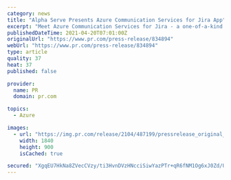 ```yaml
---
category: news
title: "Alpha Serve Presents Azure Communication Services for Jira App"
excerpt: "Meet Azure Communication Services for Jira - a one-of-a-kind app that allows running video and voice meetings directly from Jira or Jira Service Management. It was developed by Alpha Serve and will take your connections with teammates,"
publishedDateTime: 2021-04-20T07:01:00Z
originalUrl: "https://www.pr.com/press-release/834894"
webUrl: "https://www.pr.com/press-release/834894"
type: article
quality: 37
heat: 37
published: false

provider:
  name: PR
  domain: pr.com

topics:
  - Azure

images:
  - url: "https://img.pr.com/release/2104/487199/pressrelease_original_487199_1618818312.jpeg"
    width: 1840
    height: 900
    isCached: true

secured: "XgqEU7HkNa8ZVecCVzy/ti3HvnDVzHNcciSiwYazPTr+qR6fNM1Og6xJ0Zd/UBZ8aAKtUCpxBh99W0nRTGG2YkLSgt2x2baZ7EWwdHURBB/A+OtoTQcAaPjj0ae6yttzdYqF4U9kPHMk4iu3QcAQt5hlam84C0IrqgGmT/FR6E4F2j1hyNroBzmeWxDLTKVJMpQR8cVk3qCzd2LbWdafqQKYJzKU68piQj4rQ1+/Eqo2wJZWxeKKS4O48JGosEwLJtxxfwYc00hR0ETAQ1vgjkx8PCxUNWg5+bWcZkmUXdlAqUTRKruy8H0opjROJ22BAkyltSNTcyRrgbvBrxCEfazzKahbsYaPoUhSMWum/BQ=;deZpwu5EUOFRPOBy6AnL4g=="
---
```


